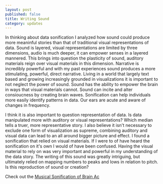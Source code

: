```yaml
---
layout: post
published: false
title: Writing Sound
category: updates
---
```


In thinking about data sonification I analyzed how sound could produce more meaninful stories than that of traditional visual representations of data. Sound is layered, visual representations are limited by three dimensions, audio is much deeper, it can empower senses in a layered mannered. This brings into question the plasticity of sound, auditory materials reign over visual materials in this dimension. Narrative is incredibly powerful and with my past experiences sound produces a more stimulating, powerful, direct narrative. Living in a world that largely text based and growing increasingly grounded in visualizations it is important to not neglect the power of sound. Sound has the ability to empower the brain in ways that visual materials cannot. Sound can incite and alter consioucness by creating brain waves. Sonification can help individuals more easily  identify patterns in data. Our ears are acute and aware of changes in frequency. 

I think it is also important to question representation of data. Is data manipulated more with auditory or visual representations? Which median tells a truer, more representative story. I also believe it isn't necessary to exclude one form of visualization as supreme, combining auditory and visual data can lead to an all around bigger picture and effect. I found a sonification that relied on visual materials. If I were to of have heard the sonification on it's own I would of have been confused. Having the visual material to rely on was very important and powerful in my understanding of the data story. The writing of this sound was greatly intriguing, but ultimately relied on mapping numbers to peaks and lows in relation to pitch. Is this reproduction of sound or creation? 

Check out the [Musical Sonification of Brain Ac](https://www.youtube.com/watch?v=_nAzcyVP_ZQ "Musical Sonification of Brain Activity")




